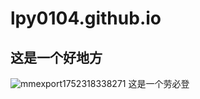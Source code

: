 # lpy0104.github.io
## 这是一个好地方
![mmexport1752318338271](https://github.com/user-attachments/assets/4e3a6ccb-d04d-4499-a188-3d66eb94ce5e)
这是一个劳必登
